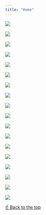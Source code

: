 ```yaml
---
title: "Home"
---
```


<img src="/img/48.jpg" style="max-width: 100%" lazy/>
<br/><br/>
<img src="/img/47.jpg" style="max-width: 100%" lazy/>
<br/><br/>
<img src="/img/46.jpg" style="max-width: 100%" lazy/>
<br/><br/>
<img src="/img/45.jpg" style="max-width: 100%" lazy/>
<br/><br/>
<img src="/img/40.jpg" style="max-width: 100%" lazy/>
<br/><br/>
<img src="/img/13.jpg" style="max-width: 100%" lazy/>
<br/><br/>
<img src="/img/12.jpg" style="max-width: 100%" lazy/>
<br/><br/>
<img src="/img/11.jpg" style="max-width: 100%" lazy/>
<br/><br/>
<img src="/img/9.jpg" style="max-width: 100%" lazy/>
<br/><br/>
<img src="/img/10.jpg" style="max-width: 100%" lazy/>
<br/><br/>
<img src="/img/8.jpg" style="max-width: 100%" lazy/>
<br/><br/>
<img src="/img/7.jpg" style="max-width: 100%" lazy/>
<br/><br/>
<img src="/img/6.jpg" style="max-width: 100%" lazy/>
<br/><br/>
<img src="/img/5.jpg" style="max-width: 100%" lazy/>
<br/><br/>
<img src="/img/1.jpg" style="max-width: 100%" lazy/>
<br/><br/>
<img src="/img/2.jpg" style="max-width: 100%" lazy/>
<br/><br/>
<img src="/img/3.jpg" style="max-width: 100%" lazy/>
<br/><br/>
<img src="/img/4.jpg" style="max-width: 100%" lazy/>

<a href="#top">☝️ Back to the top</a>
